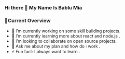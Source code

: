 ### Hi there 👋 My Name Is Bablu Mia 


### 👀Current Overview
- 🔭 I’m currently working on some skill building projects.
- 🌱 I’m currently learning more about react and node.js . 
- 👯 I’m looking to collaborate on open source projects.
- 💬 Ask me about my plan and how do i work .
- ⚡ Fun fact: I always want to learn .

